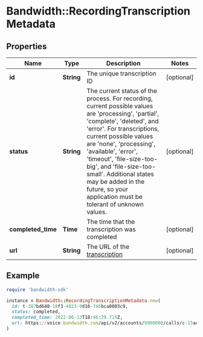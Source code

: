 # Bandwidth::RecordingTranscriptionMetadata

## Properties

| Name | Type | Description | Notes |
| ---- | ---- | ----------- | ----- |
| **id** | **String** | The unique transcription ID | [optional] |
| **status** | **String** | The current status of the process. For recording, current possible values are &#39;processing&#39;, &#39;partial&#39;, &#39;complete&#39;, &#39;deleted&#39;, and &#39;error&#39;. For transcriptions, current possible values are &#39;none&#39;, &#39;processing&#39;, &#39;available&#39;, &#39;error&#39;, &#39;timeout&#39;, &#39;file-size-too-big&#39;, and &#39;file-size-too-small&#39;. Additional states may be added in the future, so your application must be tolerant of unknown values. | [optional] |
| **completed_time** | **Time** | The time that the transcription was completed | [optional] |
| **url** | **String** | The URL of the [transcription](#operation/getCallTranscription) | [optional] |

## Example

```ruby
require 'bandwidth-sdk'

instance = Bandwidth::RecordingTranscriptionMetadata.new(
  id: t-387bd648-18f3-4823-9d16-746bca0003c9,
  status: completed,
  completed_time: 2022-06-13T18:46:29.715Z,
  url: https://voice.bandwidth.com/api/v2/accounts/9900000/calls/c-15ac29a2-1331029c-2cb0-4a07-b215-b22865662d85/recordings/r-15ac29a2-1331029c-2cb0-4a07-b215-b22865662d85/transcription
)
```


